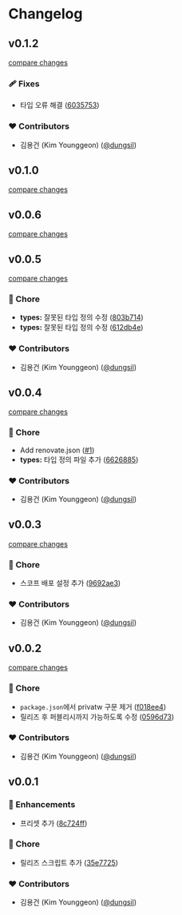 # Changelog


## v0.1.2

[compare changes](https://github.com/dungsil/tailwind/compare/v0.1.0...v0.1.2)

### 🩹 Fixes

- 타입 오류 해결 ([6035753](https://github.com/dungsil/tailwind/commit/6035753))

### ❤️ Contributors

- 김용건 (Kim Younggeon) ([@dungsil](http://github.com/dungsil))

## v0.1.0

[compare changes](https://github.com/dungsil/tailwind/compare/v0.0.5...v0.1.0)

## v0.0.6

[compare changes](https://github.com/dungsil/tailwind/compare/v0.0.5...v0.0.6)

## v0.0.5

[compare changes](https://github.com/dungsil/tailwind/compare/v0.0.4...v0.0.5)

### 🏡 Chore

- **types:** 잘못된 타입 정의 수정 ([803b714](https://github.com/dungsil/tailwind/commit/803b714))
- **types:** 잘못된 타입 정의 수정 ([612db4e](https://github.com/dungsil/tailwind/commit/612db4e))

### ❤️ Contributors

- 김용건 (Kim Younggeon) ([@dungsil](http://github.com/dungsil))

## v0.0.4

[compare changes](https://github.com/dungsil/tailwind/compare/v0.0.3...v0.0.4)

### 🏡 Chore

- Add renovate.json ([#1](https://github.com/dungsil/tailwind/pull/1))
- **types:** 타입 정의 파일 추가 ([6626885](https://github.com/dungsil/tailwind/commit/6626885))

### ❤️ Contributors

- 김용건 (Kim Younggeon) ([@dungsil](http://github.com/dungsil))

## v0.0.3

[compare changes](https://github.com/dungsil/tailwind/compare/v0.0.2...v0.0.3)

### 🏡 Chore

- 스코프 배포 설정 추가 ([9692ae3](https://github.com/dungsil/tailwind/commit/9692ae3))

### ❤️ Contributors

- 김용건 (Kim Younggeon) ([@dungsil](http://github.com/dungsil))

## v0.0.2

[compare changes](https://github.com/dungsil/tailwind/compare/v0.0.1...v0.0.2)

### 🏡 Chore

- `package.json`에서 privatw 구문 제거 ([f018ee4](https://github.com/dungsil/tailwind/commit/f018ee4))
- 릴리즈 후 퍼블리시까지 가능하도록 수정 ([0596d73](https://github.com/dungsil/tailwind/commit/0596d73))

### ❤️ Contributors

- 김용건 (Kim Younggeon) ([@dungsil](http://github.com/dungsil))

## v0.0.1


### 🚀 Enhancements

- 프리셋 추가 ([8c724ff](https://github.com/dungsil/tailwind/commit/8c724ff))

### 🏡 Chore

- 릴리즈 스크립트 추가 ([35e7725](https://github.com/dungsil/tailwind/commit/35e7725))

### ❤️ Contributors

- 김용건 (Kim Younggeon) ([@dungsil](http://github.com/dungsil))

